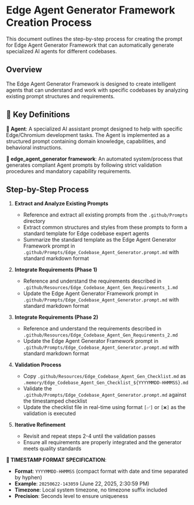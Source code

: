 # Edge Agent Generator Framework Creation Process

This document outlines the step-by-step process for creating the prompt for Edge Agent Generator Framework that can automatically generate specialized AI agents for different codebases.

## Overview

The Edge Agent Generator Framework is designed to create intelligent agents that can understand and work with specific codebases by analyzing existing prompt structures and requirements.

## 📖 Key Definitions

**🤖 Agent**: A specialized AI assistant prompt designed to help with specific Edge/Chromium development tasks. The Agent is implemented as a structured prompt containing domain knowledge, capabilities, and behavioral instructions.

**🔧 edge_agent_generator framework**: An automated system/process that generates compliant Agent prompts by following strict validation procedures and mandatory capability requirements.

## Step-by-Step Process

1. **Extract and Analyze Existing Prompts**
   - Reference and extract all existing prompts from the `.github/Prompts` directory
   - Extract common structures and styles from these prompts to form a standard template for Edge codebase expert agents
   - Summarize the standard template as the Edge Agent Generator Framework prompt in `.github/Prompts/Edge_Codebase_Agent_Generator.prompt.md` with standard markdown format

2. **Integrate Requirements (Phase 1)**
   - Reference and understand the requirements described in `.github/Resources/Edge_Codebase_Agent_Gen_Requirements_1.md`
   - Update the Edge Agent Generator Framework prompt in `.github/Prompts/Edge_Codebase_Agent_Generator.prompt.md` with standard markdown format

3. **Integrate Requirements (Phase 2)**
   - Reference and understand the requirements described in `.github/Resources/Edge_Codebase_Agent_Gen_Requirements_2.md`
   - Update the Edge Agent Generator Framework prompt in `.github/Prompts/Edge_Codebase_Agent_Generator.prompt.md` with standard markdown format

4. **Validation Process**
   - Copy `.github/Resources/Edge_Codebase_Agent_Gen_Checklist.md` as `.memory/Edge_Codebase_Agent_Gen_Checklist_${YYYYMMDD-HHMMSS}.md`
   - Validate the `.github/Prompts/Edge_Codebase_Agent_Generator.prompt.md` against the timestamped checklist
   - Update the checklist file in real-time using format `[✅]` or `[❌]` as the validation is executed

5. **Iterative Refinement**
   - Revisit and repeat steps 2-4 until the validation passes
   - Ensure all requirements are properly integrated and the generator meets quality standards

**📅 TIMESTAMP FORMAT SPECIFICATION**:
  - **Format**: `YYYYMMDD-HHMMSS` (compact format with date and time separated by hyphen)
  - **Example**: `20250622-143059` (June 22, 2025, 2:30:59 PM)
  - **Timezone**: Local system timezone, no timezone suffix included
  - **Precision**: Seconds level to ensure uniqueness

